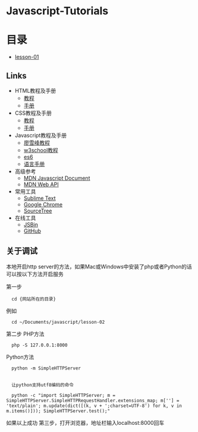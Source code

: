 # Javascript-Tutorials

# 目录

* [lesson-01](./lesson-01)

## Links

* HTML教程及手册
  * [教程](http://www.w3school.com.cn/html/index.asp)
  * [手册](http://www.w3school.com.cn/tags/index.asp)
* CSS教程及手册
  * [教程](http://www.w3school.com.cn/css/index.asp)
  * [手册](http://www.w3school.com.cn/cssref/index.asp)
* Javascript教程及手册
  * [廖雪峰教程](http://www.liaoxuefeng.com/wiki/001434446689867b27157e896e74d51a89c25cc8b43bdb3000)
  * [w3school教程](http://www.w3school.com.cn/js/index.asp)
  * [es6](http://es6.ruanyifeng.com/#README)
  * [语言手册](http://www.w3school.com.cn/jsref/index.asp)
* 高级参考
  * [MDN Javascript Document](https://developer.mozilla.org/en-US/docs/Web/JavaScript/Reference)
  * [MDN Web API](https://developer.mozilla.org/en-US/docs/Web/API)
* 常用工具
  * [Sublime Text](https://www.sublimetext.com/)
  * [Google Chrome](https://www.google.com/chrome/browser/features.html?brand=CHBD&gclid=CjwKEAjwm7jKBRDE2_H_t8DVxzISJACwS9WbWXLWrc05xGZwJUBzGwYmDvJTBMFjqBX1x5LnyfPbwhoCaHfw_wcB&dclid=CJTEqqX71dQCFQg4lgodfOIF3Q)
  * [SourceTree](https://www.sourcetreeapp.com/)
* 在线工具
  * [JSBin](http://jsbin.com/)
  * [GitHub](https://github.com)

## 关于调试

本地开启http server的方法，如果Mac或Windows中安装了php或者Python的话可以按以下方法开启服务

第一步

```  cd {网站所在的目录}```

例如

```
  cd ~/Documents/javascript/lesson-02
```

第二步
PHP方法

```
  php -S 127.0.0.1:8000
```

Python方法

```
  python -m SimpleHTTPServer


  让python支持utf8编码的命令

  python -c "import SimpleHTTPServer; m = SimpleHTTPServer.SimpleHTTPRequestHandler.extensions_map; m[''] = 'text/plain'; m.update(dict([(k, v + ';charset=UTF-8') for k, v in m.items()])); SimpleHTTPServer.test();"
```

如果以上成功
第三步，打开浏览器，地址栏输入localhost:8000回车

